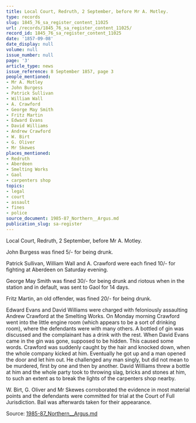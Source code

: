 ```yaml
---
title: Local Court, Redruth, 2 September, before Mr A. Motley.
type: records
slug: 1845_76_sa_register_content_11025
url: /records/1845_76_sa_register_content_11025/
record_id: 1845_76_sa_register_content_11025
date: '1857-09-08'
date_display: null
volume: null
issue_number: null
page: '3'
article_type: news
issue_reference: 8 September 1857, page 3
people_mentioned:
- Mr A. Motley
- John Burgess
- Patrick Sullivan
- William Wall
- A. Crawford
- George May Smith
- Fritz Martin
- Edward Evans
- David Williams
- Andrew Crawford
- W. Birt
- G. Oliver
- Mr Skewes
places_mentioned:
- Redruth
- Aberdeen
- Smelting Works
- Gaol
- carpenters shop
topics:
- legal
- court
- assault
- fines
- police
source_document: 1985-87_Northern__Argus.md
publication_slug: sa-register
---
```


Local Court, Redruth, 2 September, before Mr A. Motley.

John Burgess was fined 5/- for being drunk.

Patrick Sullivan, William Wall and A. Crawford were each fined 10/- for fighting at Aberdeen on Saturday evening.

George May Smith was fined 30/- for being drunk and riotous when in the station and in default, was sent to Gaol for 14 days.

Fritz Martin, an old offender, was fined 20/- for being drunk.

Edward Evans and David Williams were charged with feloniously assaulting Andrew Crawford at the Smelting Works.  On Monday morning Crawford went into the little engine room (which appears to be a sort of drinking room), where the defendants were with many others.  A bottled of gin was discussed and the complainant has a drink with the rest.  When David Evans came in the gin was gone, supposed to be hidden.  This caused some words.  Crawford was suddenly caught by the hair and knocked down, when the whole company kicked at him.  Eventually he got up and a man opened the door and let him out.  He challenged any man singly, but did not mean to be murdered, first by one and then by another.  David Williams threw a bottle at him and the whole party took to throwing slag, bricks and stones at him, to such an extent as to break the lights of the carpenters shop nearby.

W. Birt, G. Oliver and Mr Skewes corroborated the evidence in most material points and the defendants were committed for trial at the Court of Full Jurisdiction.  Bail was afterwards taken for their appearance.

Source: [1985-87_Northern__Argus.md](/downloads/markdown/1985-87_Northern__Argus.md)
